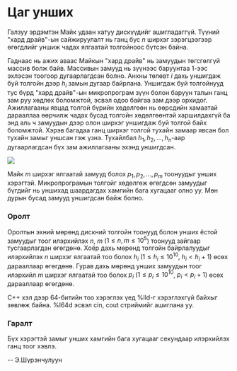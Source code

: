 Цаг унших
=========
Галзуу эрдэмтэн Майк удаан хатуу дискүүдийг ашигладаггүй. Түүний "хард драйв"-ын
сайжируулалт нь ганц бус $n$ ширхэг зэрэгцээгээр өгөгдлийг уншиж чадах ялгаатай
толгойноос бүтсэн байна.

Гаднаас нь ажих аваас Майкын "хард драйв" нь замуудын төгсгөлгүй массив болж байв.
Массивын замууд нь зүүнээс баруунтаа $1$-ээс эхлэсэн тоогоор дугаарлагдсан болно.
Анхны төлөвт $i$ дахь уншигдаж буй толгойн дээр $h_i$ замын дугаар байрлана.
Уншигдаж буй толгойнууд тус бүрд "хард драйв"-ын микропрограм зүүн болон баруун
талын ганц зам руу хөдлөх боломжтой, эсвэл одоо байгаа зам дээр орхидог.
Ажиллагааны явцад толгой бүрийн хөдөлгөөн нь өөрсдийн хамаатай дарааллаа өөрчилж
чадах бусад толгойн хөдөлгөөнтэй харшилдахгүй ба энд аль ч замуудын дээр олон
ширхэг уншигдаж буй толгой байх боломжтой. Хэрэв багадаа ганц ширхэг толгой
тухайн замаар явсан бол тухайн замыг уншсан гэж үзнэ. Тухайлбал
$h_1, h_2, ..., h_n$-аар дугаарлагдсан бүх зам ажиллагааны эхэнд уншигдсан.

![][1]

Майк $m$ ширхэг ялгаатай замууд болох $p_1, p_2, ..., p_m$ тоонуудыг унших
хэрэгтэй. Микропрограмын толгойг хөдөлгөж өгөгдсөн замуудыг бүгдийг нь уншихад
шаардагдах хамгийн бага хугацааг олно уу.  Мөн дурын бусад замууд уншигдсан байж болно.


### Оролт
Оролтын эхний мөрөнд дискний толгойн тоонууд болон унших ёстой замуудыг тоог
илэрхийлэх $n$, $m$ ($1 ≤ n, m ≤ 10^5$) тоонууд зайгаар тусгаарлагдан өгөгдөнө.
Хоёр дахь мөрөнд толгойн байрлалуудыг илэрхийлэх $n$ ширхэг ялгаатай тоо болох
$h_i$ ($1 ≤ h_i ≤ 10^{10}$, $h_i < h_i + 1$) өсөх дарааллаар өгөгдөнө.
Гурав дахь мөрөнд унших замуудын тоог илэрхийл $m$ ширхэг ялгаатай тоо болох
$p_i$ ($1 ≤ p_i ≤ 10^{10}$, $p_i < p_i + 1$) өсөх дарааллаар өгөгдөнө.

C++ хэл дээр 64-битийн тоо хэрэглэх үед %lld-г хэрэглэхгүй байхыг зөвлөж байна.
%I64d эсвэл cin, cout стриймийг ашиглана уу.


### Гаралт
Бүх хэрэгтэй замыг унших хамгийн бага хугацааг секундаар илэрхийлэх ганц тоог
хэвлэ.

  [1]: http://espresso.codeforces.com/79247149e8374d4c388dad17222308c98ad4ead5.png

-- Э.Шүрэнчулуун
